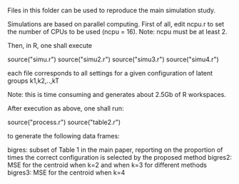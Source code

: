 Files in this folder can be used to reproduce the main simulation study. 

Simulations are based on parallel computing. First of all, edit ncpu.r to set the number of CPUs to be used (ncpu = 16). 
Note: ncpu must be at least 2. 

Then, in R, one shall execute 

source("simu.r")
source("simu2.r")
source("simu3.r")
source("simu4.r")

each file corresponds to all settings for a given configuration of latent groups k1,k2,..,kT

Note: this is time consuming and generates about 2.5Gb of R workspaces. 

After execution as above, one shall run: 

source("process.r")
source("table2.r")

to generate the following data frames: 

bigres: subset of Table 1 in the main paper, reporting on the proportion of times the correct configuration is selected by
the proposed method
bigres2: MSE for the centroid when k=2 and when k=3 for different methods 
bigres3: MSE for the centroid when k=4 

